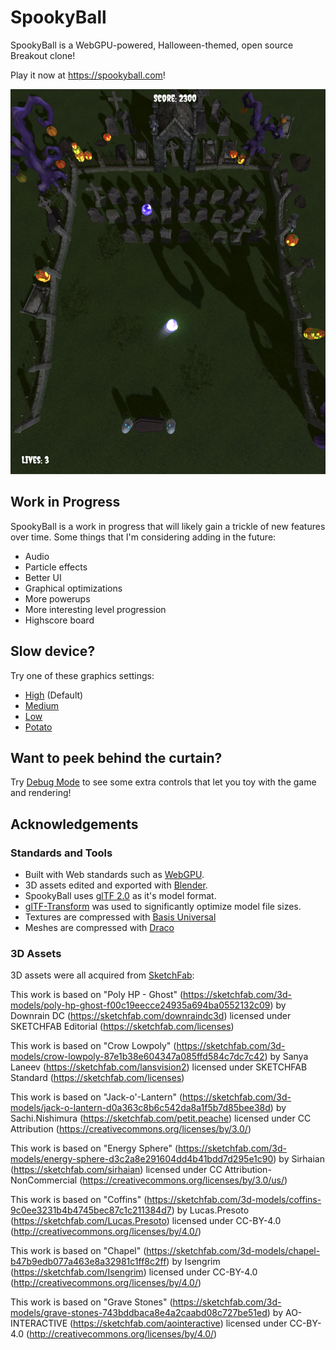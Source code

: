 # SpookyBall
SpookyBall is a WebGPU-powered, Halloween-themed, open source Breakout clone!

Play it now at https://spookyball.com!

![A SpookyBall screenshot](media/images/screenshot.png)

## Work in Progress
SpookyBall is a work in progress that will likely gain a trickle of new features over time. Some
things that I'm considering adding in the future:
 - Audio
 - Particle effects
 - Better UI
 - Graphical optimizations
 - More powerups
 - More interesting level progression
 - Highscore board

## Slow device?
Try one of these graphics settings:
 - [High](https://spookyball.com/) (Default)
 - [Medium](https://spookyball.com/?quality=medium)
 - [Low](https://spookyball.com/?quality=low)
 - [Potato](https://spookyball.com/?quality=potato)

## Want to peek behind the curtain?
Try [Debug Mode](https://spookyball.com/?debug=1) to see some extra controls that let you toy with
the game and rendering!

## Acknowledgements

### Standards and Tools

 - Built with Web standards such as [WebGPU](https://www.w3.org/TR/webgpu/).
 - 3D assets edited and exported with [Blender](https://www.blender.org/).
 - SpookyBall uses [glTF 2.0](https://www.khronos.org/gltf/) as it's model format.
 - [glTF-Transform](https://gltf-transform.donmccurdy.com/) was used to significantly optimize model file sizes.
 - Textures are compressed with [Basis Universal](https://github.com/BinomialLLC/basis_universal)
 - Meshes are compressed with [Draco](https://google.github.io/draco/)

### 3D Assets

3D assets were all acquired from [SketchFab](https://sketchfab.com/):

This work is based on "Poly HP - Ghost" (https://sketchfab.com/3d-models/poly-hp-ghost-f00c19eecce24935a694ba0552132c09) by Downrain DC (https://sketchfab.com/downraindc3d) licensed under SKETCHFAB Editorial (https://sketchfab.com/licenses)

This work is based on "Crow Lowpoly" (https://sketchfab.com/3d-models/crow-lowpoly-87e1b38e604347a085ffd584c7dc7c42) by Sanya Laneev (https://sketchfab.com/lansvision2) licensed under SKETCHFAB Standard (https://sketchfab.com/licenses)

This work is based on "Jack-o'-Lantern" (https://sketchfab.com/3d-models/jack-o-lantern-d0a363c8b6c542da8a1f5b7d85bee38d) by Sachi.Nishimura (https://sketchfab.com/petit.peache) licensed under CC Attribution (https://creativecommons.org/licenses/by/3.0/)

This work is based on "Energy Sphere" (https://sketchfab.com/3d-models/energy-sphere-d3c2a8e291604dd4b41bdd7d295e1c90) by Sirhaian (https://sketchfab.com/sirhaian) licensed under CC Attribution-NonCommercial (https://creativecommons.org/licenses/by/3.0/us/)

This work is based on "Coffins" (https://sketchfab.com/3d-models/coffins-9c0ee3231b4b4745bec87c1c211384d7) by Lucas.Presoto (https://sketchfab.com/Lucas.Presoto) licensed under CC-BY-4.0 (http://creativecommons.org/licenses/by/4.0/)

This work is based on "Chapel" (https://sketchfab.com/3d-models/chapel-b47b9edb077a463e8a32981c1ff8c2ff) by Isengrim (https://sketchfab.com/Isengrim) licensed under CC-BY-4.0 (http://creativecommons.org/licenses/by/4.0/)

This work is based on "Grave Stones" (https://sketchfab.com/3d-models/grave-stones-743bddbaca8e4a2caabd08c727be51ed) by AO-INTERACTIVE (https://sketchfab.com/aointeractive) licensed under CC-BY-4.0 (http://creativecommons.org/licenses/by/4.0/)

